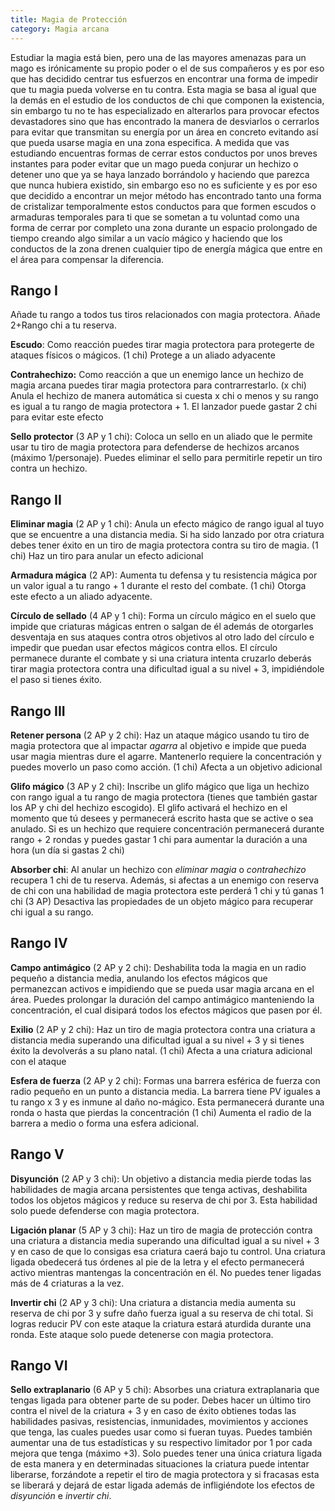 ```yaml
---
title: Magia de Protección
category: Magia arcana
---
```


Estudiar la magia está bien, pero una de las mayores amenazas para un mago es irónicamente su propio poder o el de sus compañeros y es por eso que has decidido centrar tus esfuerzos en encontrar una forma de impedir que tu magia pueda volverse en tu contra. Esta magia se basa al igual que la demás en el estudio de los conductos de chi que componen la existencia, sin embargo tu no te has especializado en alterarlos para provocar efectos devastadores sino que has encontrado la manera de desviarlos o cerrarlos para evitar que transmitan su energía por un área en concreto evitando así que pueda usarse magia en una zona especifica. A medida que vas estudiando encuentras formas de cerrar estos conductos por unos breves instantes para poder evitar que un mago pueda conjurar un hechizo o detener uno que ya se haya lanzado borrándolo y haciendo que parezca que nunca hubiera existido, sin embargo eso no es suficiente y es por eso que decidido a encontrar un mejor método has encontrado tanto una forma de cristalizar temporalmente estos conductos para que formen escudos o armaduras temporales para ti que se sometan a tu voluntad como una forma de cerrar por completo una zona durante un espacio prolongado de tiempo creando algo similar a un vacío mágico y haciendo que los conductos de la zona drenen cualquier tipo de energía mágica que entre en el área para compensar la diferencia.

## Rango I

Añade tu rango a todos tus tiros relacionados con magia protectora. Añade 2+Rango chi a tu reserva.

**Escudo**: Como reacción puedes tirar magia protectora para protegerte de ataques físicos o mágicos. (1 chi) Protege a un aliado adyacente

**Contrahechizo:** Como reacción a que un enemigo lance un hechizo de magia arcana puedes tirar magia protectora para contrarrestarlo. (x chi) Anula el hechizo de manera automática si cuesta x chi o menos y su rango es igual a tu rango de magia protectora + 1. El lanzador puede gastar 2 chi para evitar este efecto

**Sello protector** (3 AP y 1 chi): Coloca un sello en un aliado que le permite usar tu tiro de magia protectora para defenderse de hechizos arcanos (máximo 1/personaje). Puedes eliminar el sello para permitirle repetir un tiro contra un hechizo.

## Rango II

**Eliminar magia** (2 AP y 1 chi): Anula un efecto mágico de rango igual al tuyo que se encuentre a una distancia media. Si ha sido lanzado por otra criatura debes tener éxito en un tiro de magia protectora contra su tiro de magia. (1 chi) Haz un tiro para anular un efecto adicional

**Armadura mágica** (2 AP): Aumenta tu defensa y tu resistencia mágica por un valor igual a tu rango + 1 durante el resto del combate. (1 chi) Otorga este efecto a un aliado adyacente.

**Círculo de sellado** (4 AP y 1 chi): Forma un círculo mágico en el suelo que impide que criaturas mágicas entren o salgan de él además de otorgarles desventaja en sus ataques contra otros objetivos al otro lado del círculo e impedir que puedan usar efectos mágicos contra ellos. El círculo permanece durante el combate y si una criatura intenta cruzarlo deberás tirar magia protectora contra una dificultad igual a su nivel + 3, impidiéndole el paso si tienes éxito. 

## Rango III

**Retener persona** (2 AP y 2 chi): Haz un ataque mágico usando tu tiro de magia protectora que al impactar *agarra* al objetivo e impide que pueda usar magia mientras dure el agarre. Mantenerlo requiere la concentración y puedes moverlo un paso como acción. (1 chi) Afecta a un objetivo adicional 

**Glifo mágico** (3 AP y 2 chi): Inscribe un glifo mágico que liga un hechizo con rango igual a tu rango de magia protectora (tienes que también gastar los AP y chi del hechizo escogido). El glifo activará el hechizo en el momento que tú desees y permanecerá escrito hasta que se active o sea anulado. Si es un hechizo que requiere concentración permanecerá durante rango + 2 rondas y puedes gastar 1 chi para aumentar la duración a una hora (un día si gastas 2 chi)

**Absorber chi**: Al anular un hechizo con *eliminar magia* o *contrahechizo* recupera 1 chi de tu reserva. Además, si afectas a un enemigo con reserva de chi con una habilidad de magia protectora este perderá 1 chi y tú ganas 1 chi (3 AP) Desactiva las propiedades de un objeto mágico para recuperar chi igual a su rango. 

## Rango IV

**Campo antimágico** (2 AP y 2 chi): Deshabilita toda la magia en un radio pequeño a distancia media, anulando los efectos mágicos que permanezcan activos e impidiendo que se pueda usar magia arcana en el área. Puedes prolongar la duración del campo antimágico manteniendo la concentración, el cual disipará todos los efectos mágicos que pasen por él.

**Exilio** (2 AP y 2 chi): Haz un tiro de magia protectora contra una criatura a distancia media superando una dificultad igual a su nivel + 3 y si tienes éxito la devolverás a su plano natal. (1 chi) Afecta a una criatura adicional con el ataque

**Esfera de fuerza** (2 AP y 2 chi): Formas una barrera esférica de fuerza con radio pequeño en un punto a distancia media. La barrera tiene PV iguales a tu rango x 3 y es inmune al daño no-mágico. Esta permanecerá durante una ronda o hasta que pierdas la concentración (1 chi) Aumenta el radio de la barrera a medio o forma una esfera adicional.

## Rango V 

**Disyunción** (2 AP y 3 chi): Un objetivo a distancia media pierde todas las habilidades de magia arcana persistentes que tenga activas, deshabilita todos los objetos mágicos y reduce su reserva de chi por 3. Esta habilidad solo puede defenderse con magia protectora.

**Ligación planar** (5 AP y 3 chi): Haz un tiro de magia de protección contra una criatura a distancia media superando una dificultad igual a su nivel + 3 y en caso de que lo consigas esa criatura caerá bajo tu control. Una criatura ligada obedecerá tus órdenes al pie de la letra y el efecto permanecerá activo mientras mantengas la concentración en él. No puedes tener ligadas más de 4 criaturas a la vez.

**Invertir chi** (2 AP y 3 chi): Una criatura a distancia media aumenta su reserva de chi por 3 y sufre daño fuerza igual a su reserva de chi total. Si logras reducir PV con este ataque la criatura estará aturdida durante una ronda. Este ataque solo puede detenerse con magia protectora.

## Rango VI

**Sello extraplanario** (6 AP y 5 chi): Absorbes una criatura extraplanaria que tengas ligada para obtener parte de su poder. Debes hacer un último tiro contra el nivel de la criatura + 3 y en caso de éxito obtienes todas las habilidades pasivas, resistencias, inmunidades, movimientos y acciones que tenga, las cuales puedes usar como si fueran tuyas. Puedes también aumentar una de tus estadísticas y su respectivo limitador por 1 por cada mejora que tenga (máximo +3). Solo puedes tener una única criatura ligada de esta manera y en determinadas situaciones la criatura puede intentar liberarse, forzándote a repetir el tiro de magia protectora y si fracasas esta se liberará y dejará de estar ligada además de infligiéndote los efectos de *disyunción* e *invertir chi*.